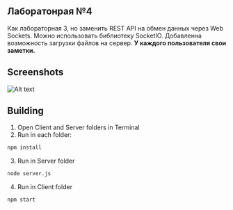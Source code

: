 ## Лаборатонрая №4
Как лабораторная 3, но заменить REST API на обмен данных через Web Sockets. Можно использовать библиотеку SocketIO. 
Добавленна возможность загрузки файлов на сервер.
**У каждого пользователя свои заметки.**

## Screenshots
![Alt text](../images/FileSave.png?raw=true)

## Building
1. Open Client and Server folders in Terminal
2. Run in each folder:
```bash
npm install
```
3. Run in Server folder
```bash
node server.js
```
4. Run in Client folder
```bash
npm start
```
